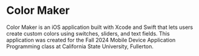 # Color Maker

Color Maker is an iOS application built with Xcode and Swift that lets users create custom colors using switches, sliders, and text fields. This application was created for the Fall 2024 Mobile Device Application Programming class at California State University, Fullerton.
